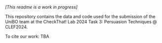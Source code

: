 _[This readme is a work in progress]_

This repository contains the data and code used for the submission of the UniBO team at the CheckThat! Lab 2024 Task 3: Persuasion Techniques @ CLEF2024.

To cite our work:
TBA

